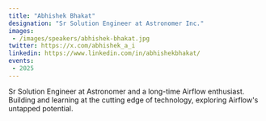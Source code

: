 ```yaml
---
title: "Abhishek Bhakat"
designation: "Sr Solution Engineer at Astronomer Inc."
images:
 - /images/speakers/abhishek-bhakat.jpg
twitter: https://x.com/abhishek_a_i
linkedin: https://www.linkedin.com/in/abhishekbhakat/
events:
 - 2025
---
```


Sr Solution Engineer at Astronomer and a long-time Airflow enthusiast. Building and learning at the cutting edge of technology, exploring Airflow's untapped potential.